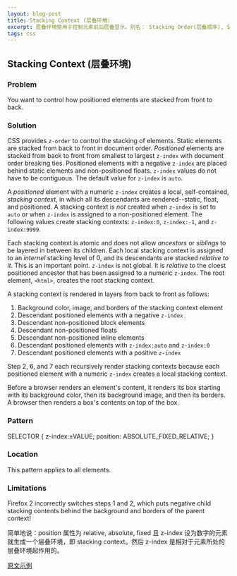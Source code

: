 ```yaml
---
layout: blog-post
title: Stacking Context (层叠环境)
excerpt: 层叠环境使用于控制元素前后层叠显示。别名： Stacking Order(层叠顺序), Stacking Level(层叠级别), Z-index, Layering(层), Painting Order(绘制顺序).
tags: css
---
```


## Stacking Context (层叠环境)

### Problem
You want to control how positioned elements are stacked from front to back.

### Solution
CSS provides `z-order` to control the stacking of elements. Static elements are stacked from back to front in document order. *Positioned* elements are stacked from back to front from smallest to largest `z-index` with document order breaking ties. Positioned elements with a negative `z-index` are placed behind static elements and non-positioned floats. `z-index` values do not have to be contiguous. The default value for `z-index` is `auto`.

A *positioned* element with a numeric `z-index` creates a local, self-contained, *stacking context*, in which all its descendants are rendered--static, float, and positioned. A stacking context is *not* created when `z-index` is set to `auto` or when `z-index` is assigned to a non-positioned element. The following values create stacking contexts: `z-index:0`, `z-index:-1`, and `z-index:9999`.

Each stacking context is atomic and does not allow *ancestors* or *siblings* to be layered in between its children. Each local stacking context is assigned to an *internel* stacking level of 0, and its descendants are stacked *relative to it*. This is an important point. `z-index` is not global. It is *relative* to the cloest positioned ancestor that has been assigned to a numeric `z-index`. The root element, `<html>`, creates the root stacking context.

A stacking context is rendered in layers from back to front as follows:

1.  Background color, image, and borders of the stacking context element
2.  Descendant positioned elements with a negative `z-index`
3.  Descendant non-positioned block elements 
4.  Descendant non-positioned floats
5.  Descendant non-positioned inline elements
6.  Descendant positioned elements with `z-index:auto` and `z-index:0`
7.  Descendant positioned elements with a positive `z-index`

Step 2, 6, and 7 each recursively render stacking contexts because each positioned element with a numeric `z-index` creates a local stacking context.

Before a browser renders an element's content, it renders its box starting with its background color, then its background image, and then its borders. A browser then renders a box's contents on top of the box.

### Pattern

SELECTOR { z-index:&plusmn;VALUE; position: ABSOLUTE_FIXED_RELATIVE; }

### Location

This pattern applies to all elements.

### Limitations

Firefox 2 incorrectly switches steps 1 and 2, which puts negative child stacking contents behind the background and borders of the parent context! 


简单地说：position 属性为 relative, absolute, fixed 且 z-index 设为数字的元素就生成一个层叠环境，即 stacking context。然后 z-index 是相对于元素所处的层叠环境起作用的。

[原文示例][origin]

[origin]:http://www.cssdesignpatterns.com/Chapter%2007%20-%20POSITIONING1/Stacking%20Context/example.html

